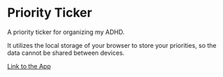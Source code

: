 # Priority Ticker

A priority ticker for organizing my ADHD.

It utilizes the local storage of your browser to store your priorities, so the data cannot be shared between devices.

[Link to the App](http://evanvin.github.io/priority-ticker)
